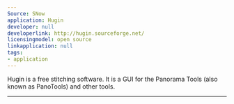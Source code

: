```yaml
---
Source: SNow
application: Hugin
developer: null
developerlink: http://hugin.sourceforge.net/
licensingmodel: open source
linkapplication: null
tags:
- application
---
```

Hugin is a free stitching software. It is a GUI for the Panorama Tools (also known as PanoTools) and other tools.

---
